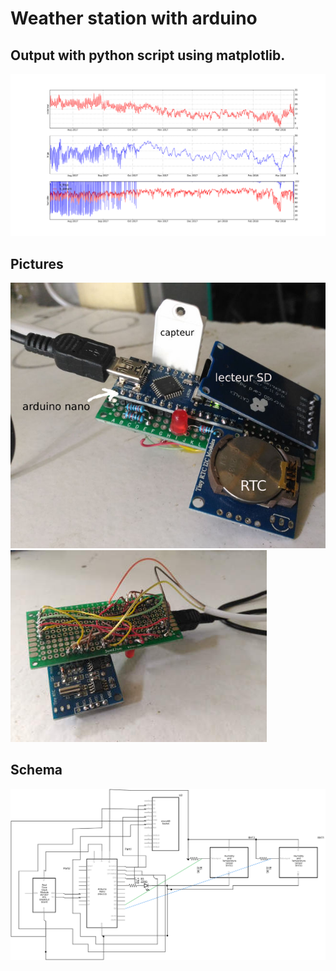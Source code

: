 # Weather station with arduino


Output with python script using matplotlib.
-------------------------------------------
![](https://raw.githubusercontent.com/trent30/station_meteo/master/arduino/output.svg)

Pictures
--------
![](https://github.com/trent30/station_meteo/blob/master/arduino/sm_01.jpg?raw=true)![](https://github.com/trent30/station_meteo/blob/master/arduino/sm_02.jpg?raw=true)

Schema
------
![](https://raw.githubusercontent.com/trent30/station_meteo/master/arduino/schema.svg)

